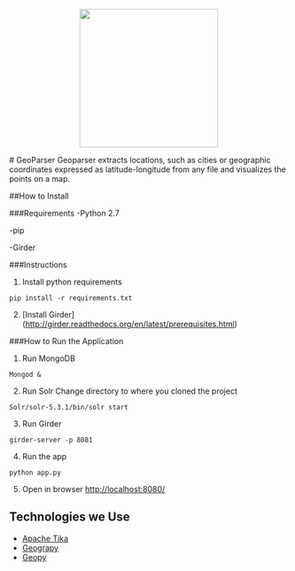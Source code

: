 
<p align="center">
  <img src="https://raw.githubusercontent.com/MBoustani/GeoParser/master/logo.png"  width="250"/>
</p>
# GeoParser
Geoparser extracts locations, such as cities or geographic coordinates expressed as latitude-longitude from any file and visualizes the points on a map. 

##How to Install 

###Requirements
-Python 2.7 

-pip 

-Girder

###Instructions

1. Install python requirements
```
pip install -r requirements.txt
```
2. [Install Girder] (http://girder.readthedocs.org/en/latest/prerequisites.html)

###How to Run the Application

1. Run MongoDB
```
Mongod &
```

2. Run Solr
Change directory to where you cloned the project
```
Solr/solr-5.3.1/bin/solr start
```

3. Run Girder
```
girder-server -p 8081
```

4. Run the app
```
python app.py
```

5. Open in browser [http://localhost:8080/](http://localhost:8080/)

## Technologies we Use
- [Apache Tika](https://github.com/chrismattmann/tika-python)
- [Geograpy](https://github.com/ushahidi/geograpy)
- [Geopy](https://github.com/geopy/geopy)


